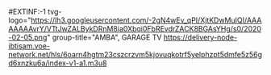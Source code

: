 #EXTINF:-1 tvg-logo="https://lh3.googleusercontent.com/-2gN4wEv_qPI/XjtKDwMuIQI/AAAAAAAAvrY/VTtJwZALBykDRnM8ia0Xbqi0FbREvdrZACK8BGAsYHg/s0/2020-02-05.png" group-title="AMBA", GARAGE TV https://delivery-node-ibtisam.voe-network.net/hls/6oarn4hgtm23cszcrzvm5kjovuqkotrf5yelphzpt5dmfe5z56gd6xnzku6a/index-v1-a1.m3u8
